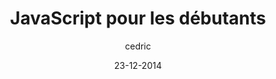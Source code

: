 ---
layout: video
title: "JavaScript pour les débutants"
author: cedric
date: 23-12-2014
youtube_slug: "cQZOfeKrWDs"
labels:
  - workshop
pushed: true
thumbnail: thumbnail-workshop-javascript.jpg
description: Sébastien Saunier vous expose les bases de JavaScript avant de vous présenter la librairie jQuery et le principe des requêtes AJAX dans un tutoriel vidéo d'une heure. Des variables au callback, vous apprendrez quelques notions rapidement utilisables pour vos projets personnels du moment.
---